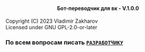 <h4 align="center">
  Бот-переводчик для вк - V.1.0.0
</h4>
Copyright (C) 2023 Vladimir Zakharov<br>
Licensed under GNU GPL-2.0-or-later

### По всем вопросам писать [`РАЗРАБОТЧИКУ`](https://vk.com/wtop4ike)
